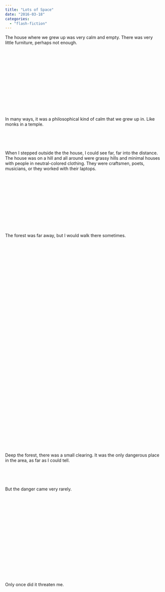 ```yaml
---
title: "Lots of Space"
date: "2016-03-18"
categories: 
  - "flash-fiction"
---
```


The house where we grew up was very calm and empty. There was very little furniture, perhaps not enough.

 

 

 

 

 

 

 

In many ways, it was a philosophical kind of calm that we grew up in. Like monks in a temple.

 

 

When I stepped outside the the house, I could see far, far into the distance. The house was on a hill and all around were grassy hills and minimal houses with people in neutral-colored clothing. They were craftsmen, poets, musicians, or they worked with their laptops.

 

 

 

 

 

 

The forest was far away, but I would walk there sometimes.

 

 

 

 

 

 

 

 

 

 

 

 

 

 

 

 

 

 

 

 

 

 

Deep the forest, there was a small clearing. It was the only dangerous place in the area, as far as I could tell.

 

 

But the danger came very rarely.

 

 

 

 

 

 

 

 

 

Only once did it threaten me.
